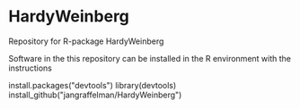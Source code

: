 # HardyWeinberg

Repository for R-package HardyWeinberg

Software in the this repository can be installed in the R environment with the instructions

install.packages("devtools")
library(devtools)
install_github("jangraffelman/HardyWeinberg")
